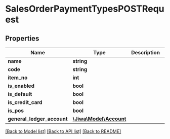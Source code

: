 # SalesOrderPaymentTypesPOSTRequest

## Properties
Name | Type | Description | Notes
------------ | ------------- | ------------- | -------------
**name** | **string** |  | [optional] 
**code** | **string** |  | [optional] 
**item_no** | **int** |  | [optional] 
**is_enabled** | **bool** |  | [optional] 
**is_default** | **bool** |  | [optional] 
**is_credit_card** | **bool** |  | [optional] 
**is_pos** | **bool** |  | [optional] 
**general_ledger_account** | [**\Jiwa\Model\Account**](Account.md) |  | [optional] 

[[Back to Model list]](../README.md#documentation-for-models) [[Back to API list]](../README.md#documentation-for-api-endpoints) [[Back to README]](../README.md)


